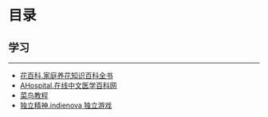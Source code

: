 # 目录
## 学习
------
- [花百科.家庭养花知识百科全书](https://www.huabaike.com/)
- [AHospital.在线中文医学百科网](http://www.a-hospital.com/)
- [菜鸟教程](https://www.runoob.com/)
- [独立精神.indienova 独立游戏](https://indienova.com/)